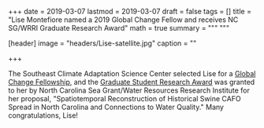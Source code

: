 +++
date = 2019-03-07
lastmod = 2019-03-07
draft = false
tags = []
title = "Lise Montefiore named a 2019 Global Change Fellow and receives NC SG/WRRI Graduate Research Award"
math = true
summary = """
"""

[header]
image = "headers/Lise-satellite.jpg"
caption = ""

+++

The Southeast Climate Adaptation Science Center selected Lise for a [Global Change Fellowship](https://globalchange.ncsu.edu/secsc/global-change-fellows/), and the [Graduate Student Research Award](https://ncseagrant.ncsu.edu/funding-opps/fellowships/sg-wrri-fellowship/) was granted to her by North Carolina Sea Grant/Water Resources Research Institute for her proposal, "Spatiotemporal Reconstruction of Historical Swine CAFO Spread in North Carolina and Connections to Water Quality." Many congratulations, Lise!  
